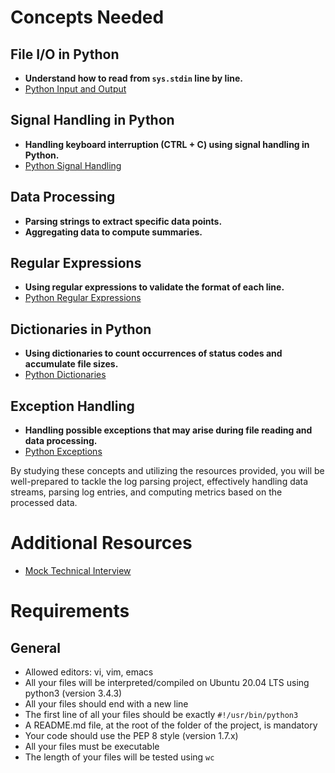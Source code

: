 # Concepts Needed

## File I/O in Python

- **Understand how to read from `sys.stdin` line by line.**
- [Python Input and Output](https://docs.python.org/3/tutorial/inputoutput.html)

## Signal Handling in Python

- **Handling keyboard interruption (CTRL + C) using signal handling in Python.**
- [Python Signal Handling](https://docs.python.org/3/library/signal.html)

## Data Processing

- **Parsing strings to extract specific data points.**
- **Aggregating data to compute summaries.**

## Regular Expressions

- **Using regular expressions to validate the format of each line.**
- [Python Regular Expressions](https://docs.python.org/3/library/re.html)

## Dictionaries in Python

- **Using dictionaries to count occurrences of status codes and accumulate file sizes.**
- [Python Dictionaries](https://docs.python.org/3/tutorial/datastructures.html#dictionaries)

## Exception Handling

- **Handling possible exceptions that may arise during file reading and data processing.**
- [Python Exceptions](https://docs.python.org/3/tutorial/errors.html)

By studying these concepts and utilizing the resources provided, you will be well-prepared to tackle the log parsing project, effectively handling data streams, parsing log entries, and computing metrics based on the processed data.

# Additional Resources

- [Mock Technical Interview](#)

# Requirements

## General

- Allowed editors: vi, vim, emacs
- All your files will be interpreted/compiled on Ubuntu 20.04 LTS using python3 (version 3.4.3)
- All your files should end with a new line
- The first line of all your files should be exactly `#!/usr/bin/python3`
- A README.md file, at the root of the folder of the project, is mandatory
- Your code should use the PEP 8 style (version 1.7.x)
- All your files must be executable
- The length of your files will be tested using `wc`

